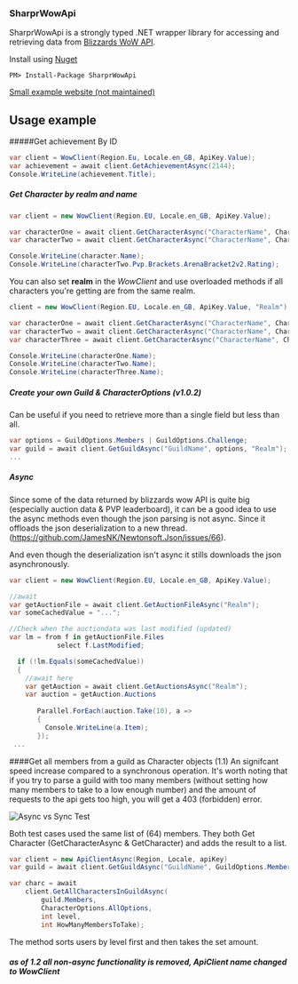 ### SharprWowApi
SharprWowApi is a strongly typed .NET wrapper library for accessing and retrieving data from [Blizzards WoW API](https://dev.battle.net/).

Install using [Nuget](https://www.nuget.org/packages/SharprWowApi/)
````
PM> Install-Package SharprWowApi
````

[Small example website (not maintained)](http://sharpr.azurewebsites.net/)

## Usage example

#####Get achievement By ID

```c#
var client = WowClient(Region.Eu, Locale.en_GB, ApiKey.Value);
var achievement = await client.GetAchievementAsync(2144);
Console.WriteLine(achievement.Title);
```  

##### Get Character by realm and name

```c#
var client = new WowClient(Region.EU, Locale.en_GB, ApiKey.Value);

var characterOne = await client.GetCharacterAsync("CharacterName", CharacterOptions.None, "Realm");
var characterTwo = await client.GetCharacterAsync("CharacterName", CharacterOptions.PvP, "Realm");

Console.WriteLine(character.Name);
Console.WriteLine(characterTwo.Pvp.Brackets.ArenaBracket2v2.Rating);
```
You can also set __realm__ in the _WowClient_ and use overloaded methods if all characters you're getting are from the same realm.

```C#
client = new WowClient(Region.EU, Locale.en_GB, ApiKey.Value, "Realm");

var characterOne = await client.GetCharacterAsync("CharacterName", CharacterOptions.None);
var characterTwo = await client.GetCharacterAsync("CharacterName", CharacterOptions.None);
var characterThree = await client.GetCharacterAsync("CharacterName", CharacterOptions.None);

Console.WriteLine(characterOne.Name);
Console.WriteLine(characterTwo.Name);
Console.WriteLine(characterThree.Name);
```
##### Create your own Guild & CharacterOptions (v1.0.2)
Can be useful if you need to retrieve more than a single field but less than all.
```C#
var options = GuildOptions.Members | GuildOptions.Challenge;
var guild = await client.GetGuildAsync("GuildName", options, "Realm");
...
```
##### Async
Since some of the data returned by blizzards wow API is quite big (especially auction data & PVP leaderboard), it can be a good idea to use the async methods even though the json parsing is not async. Since it offloads the json deserialization to a new thread.  (https://github.com/JamesNK/Newtonsoft.Json/issues/66). 

And even though the deserialization isn't async it stills downloads the json asynchronously.

```C#
var client = new WowClient(Region.EU, Locale.en_GB, ApiKey.Value);

//await
var getAuctionFile = await client.GetAuctionFileAsync("Realm");
var someCachedValue = "...";

//Check when the auctiondata was last modified (updated)
var lm = from f in getAuctionFile.Files
            select f.LastModified;

  if (!lm.Equals(someCachedValue))
  {
    //await here
    var getAuction = await client.GetAuctionsAsync("Realm");
    var auction = getAuction.Auctions
    
       Parallel.ForEach(auction.Take(10), a =>
       {
         Console.WriteLine(a.Item);
       });
 ...
```
####Get all members from a guild as Character objects (1.1)
An signifcant speed increase compared to a synchronous operation. It's worth noting that if you try to parse a guild with too many members (without setting how many members to take to a low enough number) and the amount of requests to the api gets too high, you will get a 403 (forbidden) error. 

![Async vs Sync Test](http://i.imgur.com/nuCpGjQ.jpg)

Both test cases used the same list of (64) members. They both Get Character (GetCharacterAsync & GetCharacter) and adds the result to a list.

```C#
var client = new ApiClientAsync(Region, Locale, apiKey)
var guild = await client.GetGuildAsync("GuildName", GuildOptions.Members);

var charc = await 
    client.GetAllCharactersInGuildAsync(
        guild.Members, 
        CharacterOptions.AllOptions,
        int level,
        int HowManyMembersToTake);

```
The method sorts users by level first and then takes the set amount.

##### as of 1.2 all non-async functionality is removed, ApiClient name changed to WowClient
